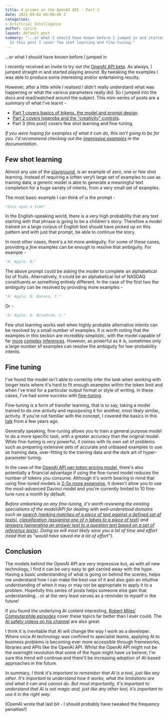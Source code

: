 ```yaml
---
title: A primer on the OpenAI API - Part 3
date: 2021-09-02 00:00:00 Z
categories:
- Artificial Intelligence
author: cprice
layout: default_post
summary: "...or what I should have known before I jumped in and started playing around.
  In this post I cover few shot learning and fine-tuning."
---
```


...or what I should have known before I jumped in

I recently received an invite to try out the [OpenAI API beta](https://beta.openai.com/). As always, I jumped straight in and started playing around. By tweaking the examples I was able to produce some interesting and/or entertaining results. 

However, after a little while I realised I didn't really understand what was happening or what the various parameters really did. So I jumped into the docs and read/watched around the subject. This mini-series of posts are a summary of what I've learnt -

* [Part 1 covers basics of tokens, the model and prompt design](../../08/31/a-primer-on-the-openai-api-1.html).
* [Part 2 covers logprobs and the "creativity" controls](../../09/01/a-primer-on-the-openai-api-2.html).
* Part 3 (this post) covers few shot learning and fine-tuning.

*If you were hoping for examples of what it can do, this isn't going to be for you. I'd recommend checking out the [impressive examples](https://beta.openai.com/examples) in the documentation.*

## Few shot learning

Almost any use of the [playground](https://beta.openai.com/playground), is an example of zero, one or few shot learning. Instead of requiring a (often very!) large set of examples to use as training data, a generic model is able to generate a meaningful text completion for a huge variety of intents, from a very small set of examples. 

The most basic example I can think of is the prompt -

~~~python
"Once upon a time"
~~~

In the English-speaking world, there is a very high probability that any text starting with that phrase is going to be a children's story. Therefore a model trained on a large corpus of English text should have picked up on this pattern and with just that prompt, be able to continue the story.

In most other cases, there's a lot more ambiguity. For some of these cases, providing a *few* examples can be enough to resolve that ambiguity. For example -

~~~python
"A: Apple, B:"
~~~

The above prompt could be asking the model to complete an alphabetical list of fruits. Alternatively, it could be an alphabetical list of NASDAQ constituents or something entirely different. In the case of the first two the ambiguity can be resolved by providing more examples -

~~~python
"A: Apple, B: Banana, C:"
~~~

Or - 

~~~python
"A: Apple, B: Broadcom, C:"
~~~

Few shot learning works well when highly probable alternative intents can be resolved by a small number of examples. It is worth noting that the examples in this section are incredibly simplistic, with the model capable of far [more](https://beta.openai.com/examples/default-micro-horror) [complex](https://beta.openai.com/examples/default-spreadsheet-gen) [inferences](https://beta.openai.com/examples/default-movie-to-emoji). However, as powerful as it is, sometimes only a large number of examples can resolve the ambiguity for low-probability intents.

## Fine tuning

I've found the model isn't able to correctly infer the task when working with longer texts where it's hard to fit enough examples within the token limit and when I've tried for a particular output format or style of writing. In these cases, I've had some success with [fine-tuning](https://beta.openai.com/docs/guides/fine-tuning).

Fine-tuning is a form of transfer learning, that is to say, taking a model trained to do one activity and repurposing it for another, most likely similar, activity. If you're not familiar with the concept, I covered the basics in this [talk](https://www.youtube.com/watch?v=U866dA0u4eE) from a few years ago.

Generally speaking, fine-tuning allows you to train a general purpose model to do a more specific task, with a greater accuracy than the original model. While fine-tuning is very powerful, it comes with its own set of problems such as preparing extensive sets of accurate and unbiased examples to use as training data, over-fitting to the training data and the dark art of hyper-parameter tuning.

In the case of the [OpenAI API per-token pricing model](https://beta.openai.com/pricing), there's also potentially a financial advantage if using the fine-tuned model reduces the number of tokens you consume. Although it's worth bearing in mind that using fine-tuned models is [2-5x more expensive](https://beta.openai.com/docs/guides/fine-tuning), it doesn't allow you to use the most-advanced Davinci model and you're currently limited to 10 fine-tune runs a month by default.

*Before embarking on any fine-tuning, it's worth reviewing the existing specialisms of the model/API for dealing with well-understood domains such as [search (ranking matches of a piece of text against a defined set of texts)](https://beta.openai.com/docs/guides/search), [classification (assigning one of n labels to a piece of text)](https://beta.openai.com/docs/guides/classifications) and [answers (generating an answer text to a question text based on a set of reference texts)](https://beta.openai.com/docs/guides/answers). Doing so will most likely save you a lot of time and effort (read that as "would have saved me a lot of effort").*

## Conclusion

The models behind the OpenAI API are very impressive but, as with all new technology, I find it can be very easy to get carried away with the hype. Having a basic understanding of what is going on behind the scenes, helps me understand how I can make the best use of it and also gain an intuitive understanding of when it may or may not be appropriate to apply it to a problem. Hopefully this series of posts helps someone else gain that understanding... or at the very least serves as a reminder to myself in the future!

If you found the underlying AI content interesting, [Robert Miles' Computerphile episodes](https://www.youtube.com/watch?v=rURRYI66E54) cover these topics far better than I ever could. The [AI safety videos on his channel](https://www.youtube.com/channel/UCLB7AzTwc6VFZrBsO2ucBMg) are also great.

I think it is inevitable that AI will change the way I work as a developer. Where once AI technology was confined to specialist teams, applying AI to business problems is becoming ever more accessible through frameworks, libraries and APIs like the OpenAI API. Whilst the OpenAI API might not be the overnight revolution that some of the hype might have us believe, I'm sure this trend will continue and there'll be increasing adoption of AI-based approaches in the future.

In summary, *I think it's important to remember that AI is a tool, just like any other. It's important to understand how it works, what the limitations are and what it can and cannot do. But most importantly, it's important to understand that AI is not magic and, just like any other tool, it's important to use it in the right way.*

(OpenAI wrote that last bit - I should probably have tweaked the frequency penalties!)
